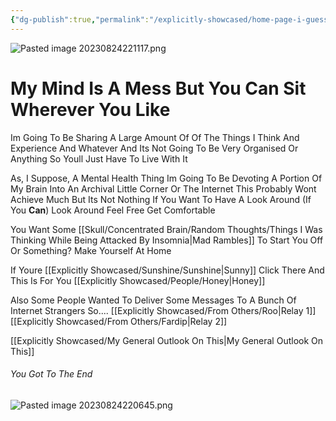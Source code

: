 ```yaml
---
{"dg-publish":true,"permalink":"/explicitly-showcased/home-page-i-guess/home-page/","title":"Horizon","tags":["gardenEntry"],"dgShowToc":true,"noteIcon":null}
---
```



![Pasted image 20230824221117.png](/img/user/images/Pasted%20image%2020230824221117.png)
# My Mind Is A Mess But You Can Sit Wherever You Like

Im Going To Be Sharing A Large Amount Of Of The Things I Think And Experience And Whatever And Its Not Going To Be Very Organised Or Anything So Youll Just Have To Live With It

As, I Suppose, A Mental Health Thing Im Going To Be Devoting A Portion Of My Brain Into An Archival Little Corner Or The Internet
This Probably Wont Achieve Much But Its Not Nothing
If You Want To Have A Look Around (If You **Can**) Look Around Feel Free
Get Comfortable

You Want Some [[Skull/Concentrated Brain/Random Thoughts/Things I Was Thinking While Being Attacked By Insomnia\|Mad Rambles]] To Start You Off Or Something?
Make Yourself At Home

If Youre [[Explicitly Showcased/Sunshine/Sunshine\|Sunny]] Click There
And This Is For You [[Explicitly Showcased/People/Honey\|Honey]]

Also Some People Wanted To Deliver Some Messages To A Bunch Of Internet Strangers So.... [[Explicitly Showcased/From Others/Roo\|Relay 1]] [[Explicitly Showcased/From Others/Fardip\|Relay 2]]

[[Explicitly Showcased/My General Outlook On This\|My General Outlook On This]]



###### You Got To The End

![Pasted image 20230824220645.png](/img/user/images/Pasted%20image%2020230824220645.png)



<script src="https://utteranc.es/client.js"
        repo="WonderingGodling/My-Mind-Space"
        issue-term="title"
        theme="preferred-color-scheme"
        crossorigin="anonymous"
        async>
</script>